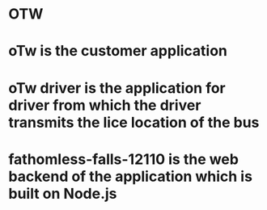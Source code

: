 # OTW 

# oTw is the customer application

# oTw driver is the application for driver from which the driver transmits the lice location of the bus

# fathomless-falls-12110 is the web backend of the application which is built on Node.js